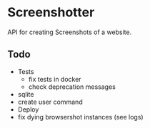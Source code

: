 # Screenshotter

API for creating Screenshots of a website.

## Todo

- Tests
    - fix tests in docker
    - check deprecation messages
- sqlite
- create user command
- Deploy
- fix dying browsershot instances (see logs)
